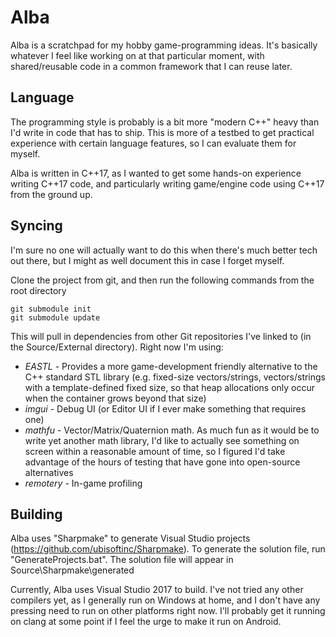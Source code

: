 # Alba

Alba is a scratchpad for my hobby game-programming ideas. It's basically whatever I feel like working on at that particular moment, with shared/reusable code in a common framework that I can reuse later. 

## Language

The programming style is probably is a bit more "modern C++" heavy than I'd write in code that has to ship. This is more of a testbed to get practical experience with certain language features, so I can evaluate them for myself. 

Alba is written in C++17, as I wanted to get some hands-on experience writing C++17 code, and particularly writing game/engine code using C++17 from the ground up. 

## Syncing

I'm sure no one will actually want to do this when there's much better tech out there, but I might as well document this in case I forget myself.

Clone the project from git, and then run the following commands from the root directory

    git submodule init
    git submodule update
    
This will pull in dependencies from other Git repositories I've linked to (in the Source/External directory). 
Right now I'm using:

* *EASTL* - Provides a more game-development friendly alternative to the C++ standard STL library (e.g. fixed-size vectors/strings, vectors/strings with a template-defined fixed size, so that heap allocations only occur when the container grows beyond that size)
* *imgui* - Debug UI (or Editor UI if I ever make something that requires one)
* *mathfu* - Vector/Matrix/Quaternion math. As much fun as it would be to write yet another math library, I'd like to actually see something on screen within a reasonable amount of time, so I figured I'd take advantage of the hours of testing that have gone into open-source alternatives 
* *remotery* - In-game profiling

## Building

Alba uses "Sharpmake" to generate Visual Studio projects (https://github.com/ubisoftinc/Sharpmake).
To generate the solution file, run "GenerateProjects.bat". The solution file will appear in Source\Sharpmake\generated

Currently, Alba uses Visual Studio 2017 to build. I've not tried any other compilers yet, as I generally run on Windows at home, and I don't have any pressing need to run on other platforms right now. I'll probably get it running on clang at some point if I feel the urge to make it run on Android. 
